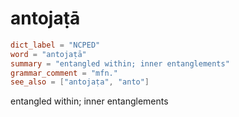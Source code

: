 # antojaṭā

``` toml
dict_label = "NCPED"
word = "antojaṭā"
summary = "entangled within; inner entanglements"
grammar_comment = "mfn."
see_also = ["antojaṭa", "anto"]
```

entangled within; inner entanglements

